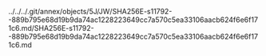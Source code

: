 ../../../.git/annex/objects/5J/JW/SHA256E-s11792--889b795e68d19b9da74ac1228223649cc7a570c5ea33106aacb624f6e6f171c6.md/SHA256E-s11792--889b795e68d19b9da74ac1228223649cc7a570c5ea33106aacb624f6e6f171c6.md